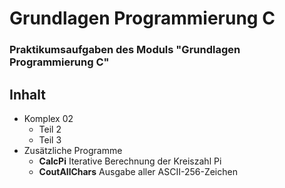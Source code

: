 # Grundlagen Programmierung C
### Praktikumsaufgaben des Moduls "Grundlagen Programmierung C"

## Inhalt
* Komplex 02
  + Teil 2
  + Teil 3
* Zusätzliche Programme
  + __CalcPi__ Iterative Berechnung der Kreiszahl Pi
  + __CoutAllChars__ Ausgabe aller ASCII-256-Zeichen
